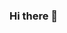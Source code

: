 ### Hi there 👋

<!--
**yamatku415/yamatku415** is a ✨ _special_ ✨ repository because its `README.md` (this file) appears on your GitHub profile.

Here are some ideas to get you started:

[![My Skills](https://skillicons.dev/icons?i=aws,gcp,azure,react,vue,flutter&perline=3)](https://skillicons.dev)

-->
